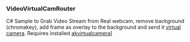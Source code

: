 ###  VideoVirtualCamRouter

C# Sample to Grab Video Stream from Real webcam, remove background (chromakey), add frame as overlay to the background and send it [virtual camera](https://github.com/webcamoid/akvirtualcamera). 
Requires installed [akvirtualcamera](https://github.com/webcamoid/akvirtualcamera)]
